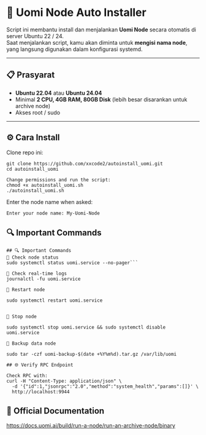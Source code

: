 # 🚀 Uomi Node Auto Installer  

Script ini membantu install dan menjalankan **Uomi Node** secara otomatis di server Ubuntu 22 / 24.  
Saat menjalankan script, kamu akan diminta untuk **mengisi nama node**, yang langsung digunakan dalam konfigurasi systemd.  

---

## 📋 Prasyarat  

- **Ubuntu 22.04** atau **Ubuntu 24.04**  
- Minimal **2 CPU, 4GB RAM, 80GB Disk** (lebih besar disarankan untuk archive node)  
- Akses root / sudo  

---

## ⚙️ Cara Install  

Clone repo ini:  
```
git clone https://github.com/xxcode2/autoinstall_uomi.git
cd autoinstall_uomi

Change permissions and run the script:
chmod +x autoinstall_uomi.sh
./autoinstall_uomi.sh
```
Enter the node name when asked:
```
Enter your node name: My-Uomi-Node
```
## 🔍 Important Commands
```
## 🔍 Important Commands
🔹 Check node status
sudo systemctl status uomi.service --no-pager```

🔹 Check real-time logs
journalctl -fu uomi.service

🔹 Restart node

sudo systemctl restart uomi.service


🔹 Stop node

sudo systemctl stop uomi.service && sudo systemctl disable uomi.service

🔹 Backup data node

sudo tar -czf uomi-backup-$(date +%Y%m%d).tar.gz /var/lib/uomi

## 🌐 Verify RPC Endpoint

Check RPC with:
curl -H "Content-Type: application/json" \
  -d '{"id":1,"jsonrpc":"2.0","method":"system_health","params":[]}' \
  http://localhost:9944
```
## 📖 Official Documentation
https://docs.uomi.ai/build/run-a-node/run-an-archive-node/binary
